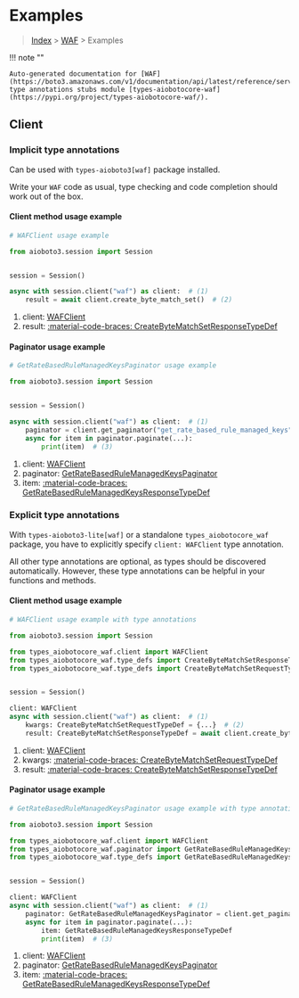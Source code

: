 # Examples

> [Index](../README.md) > [WAF](./README.md) > Examples

!!! note ""

    Auto-generated documentation for [WAF](https://boto3.amazonaws.com/v1/documentation/api/latest/reference/services/waf.html#waf)
    type annotations stubs module [types-aiobotocore-waf](https://pypi.org/project/types-aiobotocore-waf/).

## Client

### Implicit type annotations

Can be used with `types-aioboto3[waf]` package installed.

Write your `WAF` code as usual,
type checking and code completion should work out of the box.



#### Client method usage example

```python
# WAFClient usage example

from aioboto3.session import Session


session = Session()

async with session.client("waf") as client:  # (1)
    result = await client.create_byte_match_set()  # (2)
```

1. client: [WAFClient](./client.md)
2. result: [:material-code-braces: CreateByteMatchSetResponseTypeDef](./type_defs.md#createbytematchsetresponsetypedef)



#### Paginator usage example

```python
# GetRateBasedRuleManagedKeysPaginator usage example

from aioboto3.session import Session


session = Session()

async with session.client("waf") as client:  # (1)
    paginator = client.get_paginator("get_rate_based_rule_managed_keys")  # (2)
    async for item in paginator.paginate(...):
        print(item)  # (3)
```

1. client: [WAFClient](./client.md)
2. paginator: [GetRateBasedRuleManagedKeysPaginator](./paginators.md#getratebasedrulemanagedkeyspaginator)
3. item: [:material-code-braces: GetRateBasedRuleManagedKeysResponseTypeDef](./type_defs.md#getratebasedrulemanagedkeysresponsetypedef)




### Explicit type annotations

With `types-aioboto3-lite[waf]`
or a standalone `types_aiobotocore_waf` package, you have to explicitly specify
`client: WAFClient` type annotation.

All other type annotations are optional, as types should be discovered automatically.
However, these type annotations can be helpful in your functions and methods.


#### Client method usage example

```python
# WAFClient usage example with type annotations

from aioboto3.session import Session

from types_aiobotocore_waf.client import WAFClient
from types_aiobotocore_waf.type_defs import CreateByteMatchSetResponseTypeDef
from types_aiobotocore_waf.type_defs import CreateByteMatchSetRequestTypeDef


session = Session()

client: WAFClient
async with session.client("waf") as client:  # (1)
    kwargs: CreateByteMatchSetRequestTypeDef = {...}  # (2)
    result: CreateByteMatchSetResponseTypeDef = await client.create_byte_match_set(**kwargs)  # (3)
```

1. client: [WAFClient](./client.md)
2. kwargs: [:material-code-braces: CreateByteMatchSetRequestTypeDef](./type_defs.md#createbytematchsetrequesttypedef)
3. result: [:material-code-braces: CreateByteMatchSetResponseTypeDef](./type_defs.md#createbytematchsetresponsetypedef)



#### Paginator usage example

```python
# GetRateBasedRuleManagedKeysPaginator usage example with type annotations

from aioboto3.session import Session

from types_aiobotocore_waf.client import WAFClient
from types_aiobotocore_waf.paginator import GetRateBasedRuleManagedKeysPaginator
from types_aiobotocore_waf.type_defs import GetRateBasedRuleManagedKeysResponseTypeDef


session = Session()

client: WAFClient
async with session.client("waf") as client:  # (1)
    paginator: GetRateBasedRuleManagedKeysPaginator = client.get_paginator("get_rate_based_rule_managed_keys")  # (2)
    async for item in paginator.paginate(...):
        item: GetRateBasedRuleManagedKeysResponseTypeDef
        print(item)  # (3)
```

1. client: [WAFClient](./client.md)
2. paginator: [GetRateBasedRuleManagedKeysPaginator](./paginators.md#getratebasedrulemanagedkeyspaginator)
3. item: [:material-code-braces: GetRateBasedRuleManagedKeysResponseTypeDef](./type_defs.md#getratebasedrulemanagedkeysresponsetypedef)




